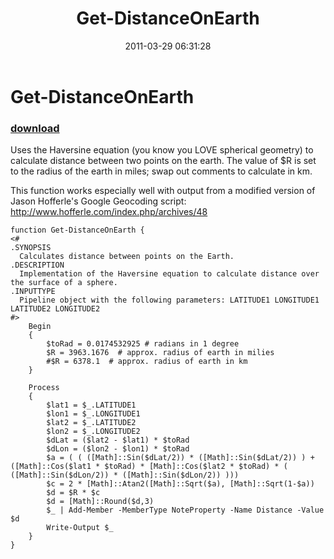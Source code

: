 ﻿---
pid:            2591
poster:         callias
title:          Get-DistanceOnEarth
date:           2011-03-29 06:31:28
format:         posh
parent:         0
parent:         0

---

# Get-DistanceOnEarth

### [download](2591.ps1)

Uses the Haversine equation (you know you LOVE spherical geometry) to calculate distance between two points on the earth.
The value of $R is set to the radius of the earth in miles; swap out comments to calculate in km.

This function works especially well with output from a modified version of Jason Hofferle's Google Geocoding script:
http://www.hofferle.com/index.php/archives/48

```posh
function Get-DistanceOnEarth {
<#
.SYNOPSIS
  Calculates distance between points on the Earth.
.DESCRIPTION
  Implementation of the Haversine equation to calculate distance over the surface of a sphere.
.INPUTTYPE
  Pipeline object with the following parameters: LATITUDE1 LONGITUDE1 LATITUDE2 LONGITUDE2
#>
    Begin
    {
        $toRad = 0.0174532925 # radians in 1 degree
        $R = 3963.1676  # approx. radius of earth in milies
        #$R = 6378.1  # approx. radius of earth in km
    }
    
    Process
    {
        $lat1 = $_.LATITUDE1
        $lon1 = $_.LONGITUDE1
        $lat2 = $_.LATITUDE2
        $lon2 = $_.LONGITUDE2
        $dLat = ($lat2 - $lat1) * $toRad
        $dLon = ($lon2 - $lon1) * $toRad
        $a = ( ( ([Math]::Sin($dLat/2)) * ([Math]::Sin($dLat/2)) ) + ([Math]::Cos($lat1 * $toRad) * [Math]::Cos($lat2 * $toRad) * ( ([Math]::Sin($dLon/2)) * ([Math]::Sin($dLon/2)) )))
        $c = 2 * [Math]::Atan2([Math]::Sqrt($a), [Math]::Sqrt(1-$a))
        $d = $R * $c
        $d = [Math]::Round($d,3)
        $_ | Add-Member -MemberType NoteProperty -Name Distance -Value $d
        Write-Output $_
    }
}
```

